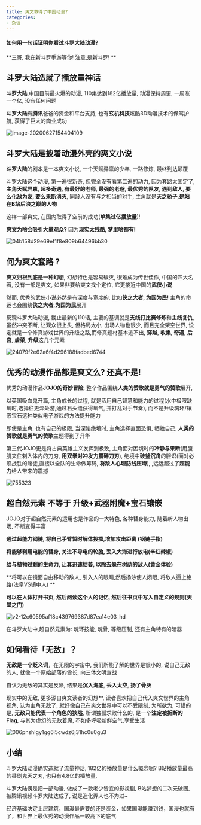 ```yaml
---
title: 爽文救得了中国动漫?
categories:
- 杂谈
---
```




#### 如何用一句话证明你看过斗罗大陆动漫?

**三哥, 我在新斗罗手游等你! 注意,是新斗罗! **



## 斗罗大陆造就了播放量神话



**斗罗大陆**,中国目前最火爆的动漫, 110集达到182亿播放量, 动漫保持周更, 一周涨一个亿, 没有任何问题 

**斗罗大陆**有**腾讯**爸爸的资金和平台支持, 也有**玄机科技**炫酷3D动漫技术的保驾护航, 获得了巨大的商业成功 



![image-20200627154404109](https://v2fy.com/asset/0i/jikemiji/jikemiji-md/kr-000057.assets/image-20200627154404109.png)



##  斗罗大陆是披着动漫外壳的爽文小说



**斗罗大陆**的剧本是一本爽文小说,  一个天赋异禀的少年, 一路修炼, 最终到达颠覆

斗罗大陆这个动漫, 第一遍很新奇, 但完全没有看第二遍的动力, 因为套路太固定了, **主角天赋异禀, 超多奇遇, 有最好的老师, 最强的老爸, 最优秀的队友, 遇到敌人, 要么化敌为友, 要么果断消灭**, 同龄人没有与之相当的对手, 主角就是**天之骄子,是站在B站后浪之巅的人物**

这样一部爽文, 在国内取得了空前的成功(**单集过亿播放量**)! 

**爽文为啥会吸引大量观众?** 因为**现实太残酷, 梦里啥都有!**  

![04b158d29e69ef1f8e809b64496bb30](https://v2fy.com/asset/0i/jikemiji/jikemiji-md/kr-000057.assets/04b158d29e69ef1f8e809b64496bb30.jpg)



## 何为爽文套路 ?



**爽文归根到底是一种幻想**, 幻想特色是容易破灭, 很难成为传世佳作, 中国的四大名著, 没有一部是爽文, 如果非要给爽文找个定位, 它更接近中国的**武侠小说** 

然而, 优秀的武侠小说必然是有深度与宽度的, 比如**侠之大者, 为国为民!**  主角的命运也会围绕**侠之大者,为国为民**展开 

反观斗罗大陆动漫, 截止最新的110话, 主要的基调就是**支线打比赛修炼**和**主线复仇**, 虽然冲突不断, 让观众很上头, 但格局太小, 出场人物也很少, 而且完全架空世界, 设定就是一个修真游戏世界的升级之路,而修真题材基本逃不出, **穿越**, **收集**, **奇遇**, **后宫**, **虐菜**, **升级**这几个元素

![24079f2e62a6f4d296188fadbed6744](https://v2fy.com/asset/0i/jikemiji/jikemiji-md/kr-000057.assets/24079f2e62a6f4d296188fadbed6744.jpg)



## 优秀的动漫作品都是爽文么? 还真不是!



优秀的动漫作品**JOJO的奇妙冒险**, 整个作品围绕**人类的赞歌就是勇气的赞歌**展开, 

以英国吸血鬼开篇, 主角成长的过程, 就是活用自己智慧和能力的过程(水中极限缺氧时,选择往更深处游,通过石头缝获得氧气, 并打乱对手节奏), 而不是升级魂环/镶嵌宝石这种类似电子游戏的方法提升能力

即使是主角, 也有自己的极限, 当深陷绝境时, 主角选择直面恐惧, 牺牲自己,  **人类的赞歌就是勇气的赞歌**主题得到了升华

第三代JOJO更是将古典英雄主义发挥到极致, 主角面对困境时的**冷静与果断**(用腹肌夹住刺入体内的刀刃, **用双拳对冲发力震碎刀刃**), 绝境中**破釜沉舟**的胆识(面对必须战胜的赌徒,直接以全队的生命做筹码, **将敌人心理防线压垮**), ,远远超过了**超能力**给人带来的震撼

![755323](https://v2fy.com/asset/0i/jikemiji/jikemiji-md/kr-000057.assets/755323.jpg)



##  超自然元素 不等于 升级+武器附魔+宝石镶嵌



JOJO对于超自然元素的运用也是作品的一大特色, 各种替身能力, 随着新人物出场, 不断变得丰富

**通过超能力钢链, 将自己手臂暂时解体投掷,增加攻击距离 (钢链手指)**

**将能够利用电能的替身, 关进不导电的轮胎, 丢入大海进行放电(辛红辣椒)**

**给与植物过剩的生命力, 让其迅速枯萎, 以除去躲在树荫的敌人(黄金体验)**

**将可以在镜面自由移动的敌人, 引入人的眼睛,然后扬沙使人闭眼, 将敌人逼上绝路(法皇VS镜中人) **

**可以在人体打开书页, 然后阅读这个人的记忆, 然后往书页中写入自定义的规则(天堂之门)**

![v2-12c60595af18c439769387d87ea14e03_hd](https://v2fy.com/asset/0i/jikemiji/jikemiji-md/kr-000057.assets/v2-12c60595af18c439769387d87ea14e03_hd.gif)



在斗罗大陆中,超自然元素为: 魂环技能, 魂骨, 等级压制, 还有主角特有的暗器



## 如何看待「无敌」？



**无敌是一个贬义词**，在无限的宇宙中, 我们所能了解的世界是很小的, 说自己无敌的人, 就像一个原始部落的酋长, 向三体文明宣战

自认为无敌的其实是反派, 结果是**沉入海底**, **丢入太空**, **扬了骨灰**

现实中的无敌, 更多源自爽文读者的幻想**, 读者喜欢把自己代入爽文世界的主角视角, 认为主角无敌了, 就好像自己在爽文世界中可以不受限制, 为所欲为, 可惜的是, **无敌只能代表一个角色的狭隘**, 所谓独孤求败什么的, 是一个**注定被折断的Flag**, 与其为虚幻的无敌着魔, 不如多呼吸新鲜空气,享受生活

![006pnshIgy1gg6l5cwdz6j31hc0u0gu3](https://v2fy.com/asset/0i/jikemiji/jikemiji-md/kr-000057.assets/006pnshIgy1gg6l5cwdz6j31hc0u0gu3.jpg)



## 小结



斗罗大陆动漫确实造就了流量神话, 182亿的播放量是什么概念呢? B站播放量最高的番剧鬼灭之刃, 也只有4.8亿的播放量.

斗罗大陆愣是把一部动漫, 做成了一款老少皆宜的影视剧,  B站梦想的二次元破圈, 被腾讯视频斗罗大陆达成了, 说是造化弄人也不为过~

经济基础决定上层建筑，国漫最需要的还是资金，如果国漫能赚到钱，国漫也就有了，和世界上最优秀的动漫作品一较高下的底气




